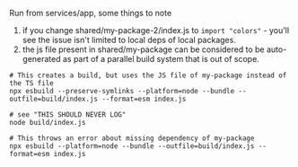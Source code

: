 Run from services/app, some things to note

1. if you change shared/my-package-2/index.js to `import "colors"` - you'll see the issue isn't limited to local deps of local packages.
2. the js file present in shared/my-package can be considered to be auto-generated as part of a parallel build system that is out of scope. 

```
# This creates a build, but uses the JS file of my-package instead of the TS file
npx esbuild --preserve-symlinks --platform=node --bundle --outfile=build/index.js --format=esm index.js

# see "THIS SHOULD NEVER LOG"
node build/index.js

# This throws an error about missing dependency of my-package
npx esbuild --platform=node --bundle --outfile=build/index.js --format=esm index.js
```
